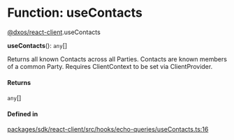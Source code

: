 # Function: useContacts

[@dxos/react-client](../modules/dxos_react_client.md).useContacts

**useContacts**(): `any`[]

Returns all known Contacts across all Parties.
Contacts are known members of a common Party.
Requires ClientContext to be set via ClientProvider.

#### Returns

`any`[]

#### Defined in

[packages/sdk/react-client/src/hooks/echo-queries/useContacts.ts:16](https://github.com/dxos/dxos/blob/main/packages/sdk/react-client/src/hooks/echo-queries/useContacts.ts#L16)
